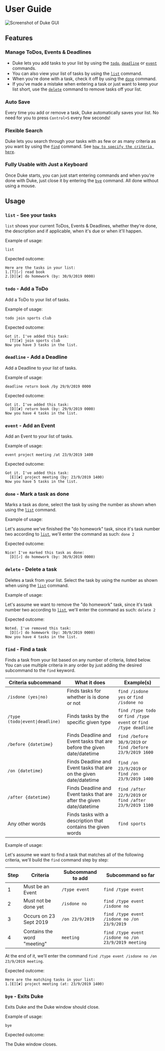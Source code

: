 # User Guide

![Screenshot of Duke GUI](Ui.png)

## Features 

### Manage ToDos, Events & Deadlines
- Duke lets you add tasks to your list by using the [`todo`](#todo---add-a-todo), [`deadline`](#deadline---add-a-deadline) or [`event`](#event---add-an-event) commands.
- You can also view your list of tasks by using the [`list`](#list---see-your-tasks) command.
- When you're done with a task, check it off by using the [`done`](#done---mark-a-task-as-done) command.
- If you've made a mistake when entering a task or just want to keep your list short, use the [`delete`](#delete---delete-a-task) command to remove tasks off your list.

### Auto Save
Every time you add or remove a task, Duke automatically saves your list. No need for you to press `Control+S` every few seconds!

### Flexible Search
Duke lets you search through your tasks with as few or as many criteria as you want by using the [`find`](#find---find-a-task) command. See [`how to specify the criteria here`](#find---find-a-task).

### Fully Usable with Just a Keyboard
Once Duke starts, you can just start entering commands and when you're done with Duke, just close it by entering the [`bye`](#bye---exits-duke) command. All done without using a mouse.

## Usage

### `list` - See your tasks

`list` shows your current ToDos, Events & Deadlines, whether they're done, the description and if applicable, when it's due or when it'll happen.

Example of usage: 

`list`

Expected outcome:

    Here are the tasks in your list:
    1.[T][✓] read book
    2.[D][✘] do homework (by: 30/9/2019 0000)

### `todo` - Add a ToDo

Add a ToDo to your list of tasks.

Example of usage: 

`todo join sports club`

Expected outcome:

    Got it. I've added this task: 
      [T][✘] join sports club
    Now you have 3 tasks in the list.

### `deadline` - Add a Deadline

Add a Deadline to your list of tasks.

Example of usage: 

`deadline return book /by 29/9/2019 0000`

Expected outcome:

    Got it. I've added this task: 
      [D][✘] return book (by: 29/9/2019 0000)
    Now you have 4 tasks in the list.

### `event` - Add an Event

Add an Event to your list of tasks.

Example of usage: 

`event project meeting /at 23/9/2019 1400`

Expected outcome:

    Got it. I've added this task: 
      [E][✘] project meeting (by: 23/9/2019 1400)
    Now you have 5 tasks in the list.

### `done` - Mark a task as done

Marks a task as done, select the task by using the number as shown when using the [`list`](#list---see-your-tasks) command.

Example of usage: 
   
   Let's assume we've finished the "do homework" task, since it's task number two according to [`list`](#list---see-your-tasks), we'll enter the command as such:
   `done 2`

Expected outcome:

    Nice! I've marked this task as done:
      [D][✓] do homework (by: 30/9/2019 0000)
    
### `delete` - Delete a task

Deletes a task from your list. Select the task by using the number as shown when using the [`list`](#list---see-your-tasks) command.

Example of usage: 
   
   Let's assume we want to remove the "do homework" task, since it's task number two according to [`list`](#list---see-your-tasks), we'll enter the command as such:
   `delete 2`

Expected outcome:

    Noted. I've removed this task:
      [D][✓] do homework (by: 30/9/2019 0000)
    Now you have 4 tasks in the list.

### `find` - Find a task

Finds a task from your list based on any number of criteria, listed below. You can use multiple criteria in any order by just adding the desired subcommand to the `find` keyword.

| Criteria subcommand                                 | What it does                                                           | Example(s)                                                       |
|-----------------------------------------------------|------------------------------------------------------------------------|------------------------------------------------------------------|
| <code>/isdone (yes&#124;no)</code>                  | Finds tasks for whether is is done or not                              | `find /isdone yes` or `find /isdone no`                          |
| <code>/type (todo&#124;event&#124;deadline)</code>  | Finds tasks by the specific given type                                 | `find /type todo` or `find /type event` or `find /type deadline` |
| `/before {datetime}`                                | Finds Deadline and Event tasks that are before the given date/datetime | `find /before 30/9/2019` or `find /before 23/9/2019 1600`        |
| `/on {datetime}`                                    | Finds Deadline and Event tasks that are on the given date/datetime     | `find /on 23/9/2019` or `find /on 23/9/2019 1400`                |
| `/after {datetime}`                                 | Finds Deadline and Event tasks that are after the given date/datetime  | `find /after 22/9/2019` or `find /after 23/9/2019 1100`          |
| Any other words                                     | Finds tasks with a description that contains the given words           | `find sports`                                                    |


Example of usage: 
   
   Let's assume we want to find a task that matches all of the following criteria, we'll build the `find` command step by step:

| Step | Criteria                    | Subcommand to add | Subcommand so far                                   |
|------|-----------------------------|-------------------|-----------------------------------------------------|
| 1    | Must be an Event            | `/type event`     | `find /type event`                                  |
| 2    | Must not be done yet        | `/isdone no`      | `find /type event /isdone no`                       |
| 3    | Occurs on 23 Sept 2019      | `/on 23/9/2019`   | `find /type event /isdone no /on 23/9/2019`         |
| 4    | Contains the word "meeting" | `meeting`         | `find /type event /isdone no /on 23/9/2019 meeting` |

At the end of it, we'll enter the command `find /type event /isdone no /on 23/9/2019 meeting`.

Expected outcome:

	Here are the matching tasks in your list:
	1.[E][✘] project meeting (at: 23/9/2019 1400)
    
### `bye` - Exits Duke

Exits Duke and the Duke window should close.

Example of usage: 

`bye`

Expected outcome:

The Duke window closes.
